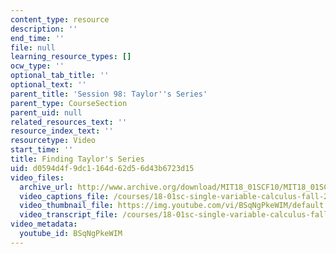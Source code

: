 ```yaml
---
content_type: resource
description: ''
end_time: ''
file: null
learning_resource_types: []
ocw_type: ''
optional_tab_title: ''
optional_text: ''
parent_title: 'Session 98: Taylor''s Series'
parent_type: CourseSection
parent_uid: null
related_resources_text: ''
resource_index_text: ''
resourcetype: Video
start_time: ''
title: Finding Taylor's Series
uid: d0594d4f-9dc1-164d-62d5-6d43b6723d15
video_files:
  archive_url: http://www.archive.org/download/MIT18_01SCF10/MIT18_01SCF10Rec_79_300k.mp4
  video_captions_file: /courses/18-01sc-single-variable-calculus-fall-2010/faefcdd3169258e29860843422d9ebc4_BSqNgPkeWIM.vtt
  video_thumbnail_file: https://img.youtube.com/vi/BSqNgPkeWIM/default.jpg
  video_transcript_file: /courses/18-01sc-single-variable-calculus-fall-2010/de07f3427bd8f2d1431f8bba5ccd5475_BSqNgPkeWIM.pdf
video_metadata:
  youtube_id: BSqNgPkeWIM
---
```

